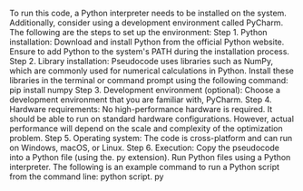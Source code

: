 To run this code, a Python interpreter needs to be installed on the system. Additionally, consider using a development environment called PyCharm.
The following are the steps to set up the environment:
Step 1. Python installation:
Download and install Python from the official Python website.
Ensure to add Python to the system's PATH during the installation process.
Step 2. Library installation:
Pseudocode uses libraries such as NumPy, which are commonly used for numerical calculations in Python.
Install these libraries in the terminal or command prompt using the following command:
pip install numpy
Step 3. Development environment (optional):
Choose a development environment that you are familiar with, PyCharm.
Step 4. Hardware requirements:
No high-performance hardware is required. It should be able to run on standard hardware configurations. However, actual performance will depend on the scale and complexity of the optimization problem.
Step 5. Operating system:
The code is cross-platform and can run on Windows, macOS, or Linux.
Step 6. Execution:
Copy the pseudocode into a Python file (using the. py extension).
Run Python files using a Python interpreter.
The following is an example command to run a Python script from the command line:
python script. py
